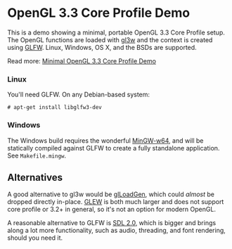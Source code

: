 # OpenGL 3.3 Core Profile Demo

This is a demo showing a minimal, portable OpenGL 3.3 Core Profile
setup. The OpenGL functions are loaded with [gl3w][gl3w] and the
context is created using [GLFW][glfw]. Linux, Windows, OS X, and the
BSDs are supported.

Read more: [Minimal OpenGL 3.3 Core Profile Demo][more]

### Linux

You'll need GLFW. On any Debian-based system:

    # apt-get install libglfw3-dev

### Windows

The Windows build requires the wonderful [MinGW-w64][mingw], and will
be statically compiled against GLFW to create a fully standalone
application. See `Makefile.mingw`.

## Alternatives

A good alternative to gl3w would be [glLoadGen][glloadgen], which
could *almost* be dropped directly in-place. [GLEW][glew] is both much
larger and does not support core profile or 3.2+ in general, so it's
not an option for modern OpenGL.

A reasonable alternative to GLFW is [SDL 2.0][sdl], which is bigger
and brings along a lot more functionality, such as audio, threading,
and font rendering, should you need it.


[gl3w]: https://github.com/skaslev/gl3w
[mingw]: http://mingw-w64.sourceforge.net/
[glloadgen]: https://bitbucket.org/alfonse/glloadgen/wiki/Home
[glew]: http://glew.sourceforge.net/
[glfw]: http://www.glfw.org/
[sdl]: https://www.libsdl.org/
[more]: http://nullprogram.com/blog/2015/06/06/
